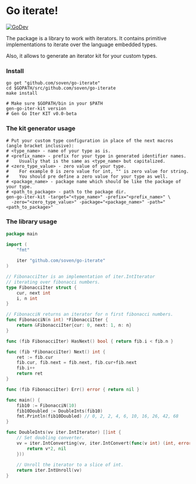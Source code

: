 # Go iterate!

[![GoDev](https://img.shields.io/badge/go.dev-reference-007d9c?logo=go&logoColor=white&style=flat-square)](https://pkg.go.dev/github.com/soven/go-iterate#section-documentation)


The package is a library to work with iterators.
It contains primitive implementations to iterate over the language embedded types.

Also, it allows to generate an iterator kit for your custom types.

### Install 

```shell
go get "github.com/soven/go-iterate"
cd $GOPATH/src/github.com/soven/go-iterate
make install

# Make sure $GOPATH/bin in your $PATH
gen-go-iter-kit version
# Gen Go Iter KIT v0.0-beta
```

### The kit generator usage
```shell
# Put your custom type configuration in place of the next macros (angle bracket inclusive):
# <type_name> - name of your type as is.
# <prefix_name> - prefix for your type in generated identifier names. 
#    Usually that is the same as <type_name> but capitalized.
# <zero_type_value> - zero value of your type. 
#    For example 0 is zero value for int, "" is zero value for string.
#    You should pre define a zero value for your type as well.
# <package_name> - package name which should be like the package of your type.
# <path_to_package> - path to the package dir.
gen-go-iter-kit -target="<type_name>" -prefix="<prefix_name>" \
  -zero="<zero_type_value>" -package="<package_name>" -path="<path_to_package>"
```

### The library usage

```go
package main

import (
    "fmt"
	
    iter "github.com/soven/go-iterate"
)

// FibonacciIter is an implementation of iter.IntIterator
// iterating over fibonacci numbers.
type FibonacciIter struct {
    cur, next int
    i, n int
}

// FibonacciN returns an iterator for n first fibonacci numbers.
func FibonacciN(n int) *FibonacciIter {
    return &FibonacciIter{cur: 0, next: 1, n: n}
}

func (fib FibonacciIter) HasNext() bool { return fib.i < fib.n }

func (fib *FibonacciIter) Next() int {
    ret := fib.cur 
    fib.cur, fib.next = fib.next, fib.cur+fib.next
    fib.i++
    return ret
}

func (fib FibonacciIter) Err() error { return nil }

func main() {
    fib10 := FibonacciN(10)
    fib10Doubled := DoubleInts(fib10)
    fmt.Println(fib10Doubled) // 0, 2, 2, 4, 6, 10, 16, 26, 42, 68
}

func DoubleInts(vv iter.IntIterator) []int {
    // Set doubling converter.
    vv = iter.IntConverting(vv, iter.IntConvert(func(v int) (int, error) {
        return v*2, nil
    }))
    
    // Unroll the iterator to a slice of int. 
    return iter.IntUnroll(vv)
}
```
